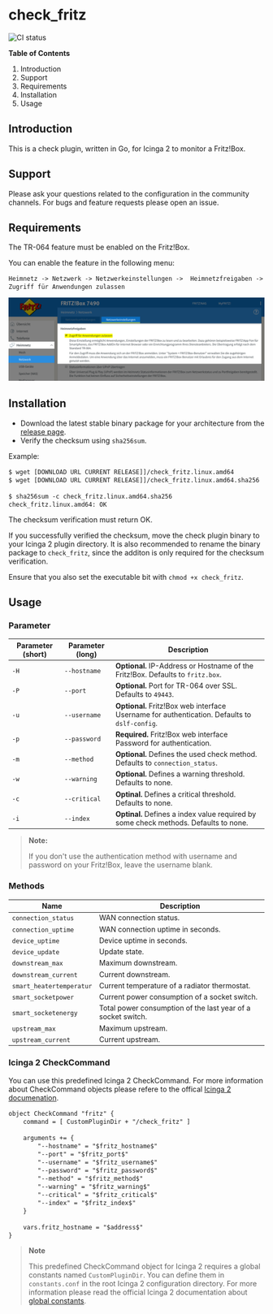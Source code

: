 # check_fritz

![CI status](https://travis-ci.org/mcktr/check_fritz.svg?branch=master)

**Table of Contents**

1. Introduction
2. Support
3. Requirements
4. Installation
5. Usage

## Introduction

This is a check plugin, written in Go, for Icinga 2 to monitor a Fritz!Box.

## Support

Please ask your questions related to the configuration in the community channels. For bugs and feature requests 
please open an issue. 

## Requirements

The TR-064 feature must be enabled on the Fritz!Box.

You can enable the feature in the following menu:

```
Heimnetz -> Netzwerk -> Netzwerkeinstellungen ->  Heimnetzfreigaben -> Zugriff für Anwendungen zulassen
```

![Fritz!Box configuration](doc/images/fritzbox-configuration-tr064.png)

## Installation

* Download the latest stable binary package for your architecture from the [release page](https://github.com/mcktr/check_fritz/releases).
* Verify the checksum using `sha256sum`.

Example:

```
$ wget [DOWNLOAD URL CURRENT RELEASE]]/check_fritz.linux.amd64
$ wget [DOWNLOAD URL CURRENT RELEASE]]/check_fritz.linux.amd64.sha256

$ sha256sum -c check_fritz.linux.amd64.sha256
check_fritz.linux.amd64: OK
```

The checksum verification must return OK.

If you successfully verified the checksum, move the check plugin binary to your Icinga 2 plugin directory. It is also 
recommended to rename the binary package to `check_fritz`, since the additon is only required for the checksum verification.

Ensure that you also set the executable bit with `chmod +x check_fritz`.

## Usage

### Parameter

| Parameter (short) | Parameter (long) | Description                                                                                   |
|-------------------|------------------|-----------------------------------------------------------------------------------------------|
| `-H`              | `--hostname`     | **Optional.** IP-Address or Hostname of the Fritz!Box. Defaults to `fritz.box`.               |
| `-P`              | `--port`         | **Optional.** Port for TR-064 over SSL. Defaults to `49443`.                                  |
| `-u`              | `--username`     | **Optional.** Fritz!Box web interface Username for authentication. Defaults to `dslf-config`. |
| `-p`              | `--password`     | **Required.** Fritz!Box web interface Password for authentication.                            |
| `-m`              | `--method`       | **Optional.** Defines the used check method. Defaults to `connection_status`.                 |
| `-w`              | `--warning`      | **Optional.** Defines a warning threshold. Defaults to none.                                  |
| `-c`              | `--critical`     | **Optinal.** Defines a critical threshold. Defaults to none.                                  |
| `-i`              | `--index`        | **Optinal.** Defines a index value required by some check methods. Defaults to none.          |

> **Note:**
>
> If you don't use the authentication method with username and password on your Fritz!Box, leave the username blank.


### Methods

| Name                     | Description                                                  |
|--------------------------|--------------------------------------------------------------|
| `connection_status`      | WAN connection status.                                       |
| `connection_uptime`      | WAN connection uptime in seconds.                            |
| `device_uptime`          | Device uptime in seconds.                                    |
| `device_update`          | Update state.                                                |
| `downstream_max`         | Maximum downstream.                                          |
| `downstream_current`     | Current downstream.                                          |
| `smart_heatertemperatur` | Current temperature of a radiator thermostat.                |
| `smart_socketpower`      | Current power consumption of a socket switch.                |
| `smart_socketenergy`     | Total power consumption of the last year of a socket switch. |
| `upstream_max`           | Maximum upstream.                                            |
| `upstream_current`       | Current upstream.                                            |

### Icinga 2 CheckCommand

You can use this predefined Icinga 2 CheckCommand. For more information about CheckCommand objects please refere to 
the offical [Icinga 2 documenation](https://icinga.com/docs/icinga2/latest/). 

```
object CheckCommand "fritz" {
	command = [ CustomPluginDir + "/check_fritz" ]

	arguments += {
		"--hostname" = "$fritz_hostname$"
		"--port" = "$fritz_port$"
		"--username" = "$fritz_username$"
		"--password" = "$fritz_password$"
		"--method" = "$fritz_method$"
		"--warning" = "$fritz_warning$"
		"--critical" = "$fritz_critical$"
		"--index" = "$fritz_index$"
	}

	vars.fritz_hostname = "$address$"
}
```

> **Note**
>
> This predefined CheckCommand object for Icinga 2 requires a global constants named `CustomPluginDir`.
> You can define them in `constants.conf` in the root Icinga 2 configuration directory. For more information
> please read the official Icinga 2 documentation about [global constants](https://icinga.com/docs/icinga2/latest/doc/04-configuring-icinga-2/#constants-conf).
